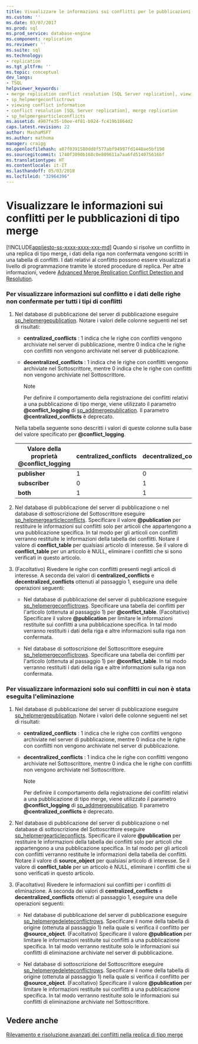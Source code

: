 ```yaml
---
title: Visualizzare le informazioni sui conflitti per le pubblicazioni di tipo merge | Microsoft Docs
ms.custom: ''
ms.date: 03/07/2017
ms.prod: sql
ms.prod_service: database-engine
ms.component: replication
ms.reviewer: ''
ms.suite: sql
ms.technology:
- replication
ms.tgt_pltfrm: ''
ms.topic: conceptual
dev_langs:
- TSQL
helpviewer_keywords:
- merge replication conflict resolution [SQL Server replication], viewing conflicts
- sp_helpmergeconflictrows
- viewing conflict information
- conflict resolution [SQL Server replication], merge replication
- sp_helpmergearticleconflicts
ms.assetid: 4907fe35-10ee-4f81-b924-fc419b1864d2
caps.latest.revision: 22
author: MashaMSFT
ms.author: mathoma
manager: craigg
ms.openlocfilehash: a87f0391580dd8f577abf94997fd1448ae5bf198
ms.sourcegitcommit: 1740f3090b168c0e809611a7aa6fd514075616bf
ms.translationtype: HT
ms.contentlocale: it-IT
ms.lasthandoff: 05/03/2018
ms.locfileid: "32964396"
---
```

# <a name="view-conflict-information-for-merge-publications"></a>Visualizzare le informazioni sui conflitti per le pubblicazioni di tipo merge
[!INCLUDE[appliesto-ss-xxxx-xxxx-xxx-md](../../includes/appliesto-ss-xxxx-xxxx-xxx-md.md)]
  Quando si risolve un conflitto in una replica di tipo merge, i dati della riga non confermata vengono scritti in una tabella di conflitti. I dati relativi al conflitto possono essere visualizzati a livello di programmazione tramite le stored procedure di replica. Per altre informazioni, vedere [Advanced Merge Replication Conflict Detection and Resolution](../../relational-databases/replication/merge/advanced-merge-replication-conflict-detection-and-resolution.md).  
  
### <a name="to-view-conflict-information-and-losing-row-data-for-all-types-of-conflicts"></a>Per visualizzare informazioni sul conflitto e i dati delle righe non confermate per tutti i tipi di conflitti  
  
1.  Nel database di pubblicazione del server di pubblicazione eseguire [sp_helpmergepublication](../../relational-databases/system-stored-procedures/sp-helpmergepublication-transact-sql.md). Notare i valori delle colonne seguenti nel set di risultati:  
  
    -   **centralized_conflicts** : 1 indica che le righe con conflitti vengono archiviate nel server di pubblicazione, mentre 0 indica che le righe con conflitti non vengono archiviate nel server di pubblicazione.  
  
    -   **decentralized_conflicts** : 1 indica che le righe con conflitti vengono archiviate nel Sottoscrittore, mentre 0 indica che le righe con conflitti non vengono archiviate nel Sottoscrittore.  
  
        > [!NOTE]  
        >  Per definire il comportamento della registrazione dei conflitti relativi a una pubblicazione di tipo merge, viene utilizzato il parametro **@conflict_logging** di [sp_addmergepublication](../../relational-databases/system-stored-procedures/sp-addmergepublication-transact-sql.md). Il parametro **@centralized_conflicts** è deprecato.  
  
     Nella tabella seguente sono descritti i valori di queste colonne sulla base del valore specificato per **@conflict_logging**.  
  
    |Valore della proprietà @conflict_logging|centralized_conflicts|decentralized_conflicts|  
    |------------------------------|----------------------------|------------------------------|  
    |**publisher**|1|0|  
    |**subscriber**|0|1|  
    |**both**|1|1|  
  
2.  Nel database di pubblicazione del server di pubblicazione o nel database di sottoscrizione del Sottoscrittore eseguire [sp_helpmergearticleconflicts](../../relational-databases/system-stored-procedures/sp-helpmergearticleconflicts-transact-sql.md). Specificare il valore **@publication** per restituire le informazioni sui conflitti solo per articoli che appartengono a una pubblicazione specifica. In tal modo per gli articoli con conflitti verranno restituite le informazioni della tabella dei conflitti. Notare il valore di **conflict_table** per qualsiasi articolo di interesse. Se il valore di **conflict_table** per un articolo è NULL, eliminare i conflitti che si sono verificati in questo articolo.  
  
3.  (Facoltativo) Rivedere le righe con conflitti presenti negli articoli di interesse. A seconda dei valori di **centralized_conflicts** e **decentralized_conflicts** ottenuti al passaggio 1, eseguire una delle operazioni seguenti:  
  
    -   Nel database di pubblicazione del server di pubblicazione eseguire [sp_helpmergeconflictrows](../../relational-databases/system-stored-procedures/sp-helpmergeconflictrows-transact-sql.md). Specificare una tabella dei conflitti per l'articolo (ottenuta al passaggio 1) per **@conflict_table**. (Facoltativo) Specificare il valore **@publication** per limitare le informazioni restituite sui conflitti a una pubblicazione specifica. In tal modo verranno restituiti i dati della riga e altre informazioni sulla riga non confermata.  
  
    -   Nel database di sottoscrizione del Sottoscrittore eseguire [sp_helpmergeconflictrows](../../relational-databases/system-stored-procedures/sp-helpmergeconflictrows-transact-sql.md). Specificare una tabella dei conflitti per l'articolo (ottenuta al passaggio 1) per **@conflict_table**. In tal modo verranno restituiti i dati della riga e altre informazioni sulla riga non confermata.  
  
### <a name="to-view-information-only-on-conflicts-where-the-delete-failed"></a>Per visualizzare informazioni solo sui conflitti in cui non è stata eseguita l'eliminazione  
  
1.  Nel database di pubblicazione del server di pubblicazione eseguire [sp_helpmergepublication](../../relational-databases/system-stored-procedures/sp-helpmergepublication-transact-sql.md). Notare i valori delle colonne seguenti nel set di risultati:  
  
    -   **centralized_conflicts** : 1 indica che le righe con conflitti vengono archiviate nel server di pubblicazione, mentre 0 indica che le righe con conflitti non vengono archiviate nel server di pubblicazione.  
  
    -   **decentralized_conflicts** : 1 indica che le righe con conflitti vengono archiviate nel Sottoscrittore, mentre 0 indica che le righe con conflitti non vengono archiviate nel Sottoscrittore.  
  
        > [!NOTE]  
        >  Per definire il comportamento della registrazione dei conflitti relativi a una pubblicazione di tipo merge, viene utilizzato il parametro **@conflict_logging** di [sp_addmergepublication](../../relational-databases/system-stored-procedures/sp-addmergepublication-transact-sql.md). Il parametro **@centralized_conflicts** è deprecato.  
  
2.  Nel database di pubblicazione del server di pubblicazione o nel database di sottoscrizione del Sottoscrittore eseguire [sp_helpmergearticleconflicts](../../relational-databases/system-stored-procedures/sp-helpmergearticleconflicts-transact-sql.md). Specificare il valore **@publication** per restituire le informazioni della tabella dei conflitti solo per articoli che appartengono a una pubblicazione specifica. In tal modo per gli articoli con conflitti verranno restituite le informazioni della tabella dei conflitti. Notare il valore di **source_object** per qualsiasi articolo di interesse. Se il valore di **conflict_table** per un articolo è NULL, eliminare i conflitti che si sono verificati in questo articolo.  
  
3.  (Facoltativo) Rivedere le informazioni sui conflitti per i conflitti di eliminazione. A seconda dei valori di **centralized_conflicts** e **decentralized_conflicts** ottenuti al passaggio 1, eseguire una delle operazioni seguenti:  
  
    -   Nel database di pubblicazione del server di pubblicazione eseguire [sp_helpmergedeleteconflictrows](../../relational-databases/system-stored-procedures/sp-helpmergedeleteconflictrows-transact-sql.md). Specificare il nome della tabella di origine (ottenuta al passaggio 1) nella quale si verifica il conflitto per **@source_object**. (Facoltativo) Specificare il valore **@publication** per limitare le informazioni restituite sui conflitti a una pubblicazione specifica. In tal modo verranno restituite solo le informazioni sui conflitti di eliminazione archiviate nel server di pubblicazione.  
  
    -   Nel database di sottoscrizione del Sottoscrittore eseguire [sp_helpmergedeleteconflictrows](../../relational-databases/system-stored-procedures/sp-helpmergedeleteconflictrows-transact-sql.md). Specificare il nome della tabella di origine (ottenuta al passaggio 1) nella quale si verifica il conflitto per **@source_object**. (Facoltativo) Specificare il valore **@publication** per limitare le informazioni restituite sui conflitti a una pubblicazione specifica. In tal modo verranno restituite solo le informazioni sui conflitti di eliminazione archiviate nel Sottoscrittore.  
  
## <a name="see-also"></a>Vedere anche  
 [Rilevamento e risoluzione avanzati dei conflitti nella replica di tipo merge](../../relational-databases/replication/merge/advanced-merge-replication-conflict-detection-and-resolution.md)  
  
  
